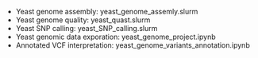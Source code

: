 * Yeast genome assembly: yeast_genome_assemly.slurm
* Yeast genome quality: yeast_quast.slurm
* Yeast SNP calling: yeast_SNP_calling.slurm
* Yeast genomic data exporation: yeast_genome_project.ipynb
* Annotated VCF interpretation: yeast_genome_variants_annotation.ipynb
